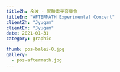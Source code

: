 ```yaml
---
titleZh: 余波 · 實驗電子音樂會
titleEn: "AFTERMATH Experimental Concert"
clientZh: "Jyugam"
clientEn: "Jyugam"
date: 2021-01-31
category: graphic

thumb: pos-balei-0.jpg
gallery:
  - pos-aftermath.jpg
---
```

